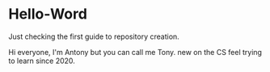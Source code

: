 # Hello-Word
Just checking the first guide to repository creation.

Hi everyone, I'm Antony but you can call me Tony. new on the CS feel trying to learn since 2020. 
